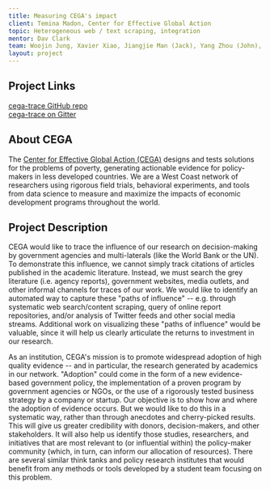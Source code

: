 ```yaml
---
title: Measuring CEGA's impact
client: Temina Madon, Center for Effective Global Action
topic: Heterogeneous web / text scraping, integration
mentor: Dav Clark
team: Woojin Jung, Xavier Xiao, Jiangjie Man (Jack), Yang Zhou (John), Zhichao Yang, Wing In Ng
layout: project
---
```

## Project Links
[cega-trace GitHub repo](https://github.com/BIDS-collaborative/cega-trace)  
[cega-trace on Gitter](https://gitter.im/BIDS-collaborative/cega-trace)  

## About CEGA

The [Center for Effective Global Action (CEGA)](http://cega.org) designs and tests solutions for
the problems of poverty, generating actionable evidence for policy-makers in
less developed countries. We are a West Coast network of researchers using
rigorous field trials, behavioral experiments, and tools from data science to
measure and maximize the impacts of economic development programs throughout
the world.

## Project Description

CEGA would like to trace the influence of our research on decision-making by
government agencies and multi-laterals (like the World Bank or the UN). To
demonstrate this influence, we cannot simply track citations of articles
published in the academic literature. Instead, we must search the grey
literature (i.e. agency reports), government websites, media outlets, and other
informal channels for traces of our work. We would like to identify an
automated way to capture these "paths of influence" -- e.g. through systematic
web search/content scraping, query of online report repositories, and/or
analysis of Twitter feeds and other social media streams. Additional work on
visualizing these "paths of influence" would be valuable, since it will help us
clearly articulate the returns to investment in our research.

As an institution, CEGA's mission is to promote widespread adoption of high
quality evidence -- and in particular, the research generated by academics in
our network. "Adoption" could come in the form of a new evidence-based
government policy, the implementation of a proven program by government
agencies or NGOs, or the use of a rigorously tested business strategy by a
company or startup. Our objective is to show how and where the adoption of
evidence occurs. But we would like to do this in a systematic way, rather than
through anecdotes and cherry-picked results. This will give us greater
credibility with donors, decision-makers, and other stakeholders. It will also
help us identify those studies, researchers, and initiatives that are most
relevant to (or influential within) the policy-maker community (which, in turn,
can inform our allocation of resources). There are several similar think tanks
and policy research institutes that would benefit from any methods or tools
developed by a student team focusing on this problem.
